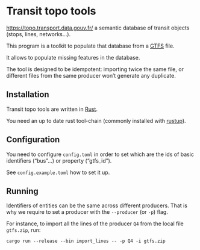 # Transit topo tools

https://topo.transport.data.gouv.fr/ a semantic database of transit objects (stops, lines, networks…).

This program is a toolkit to populate that database from a [GTFS](https://gtfs.org) file.

It allows to populate missing features in the database.

The tool is designed to be idempotent: importing twice the same file, or different files from the same producer won’t generate any duplicate.

## Installation

Transit topo tools are written in [Rust](https://www.rust-lang.org/).

You need an up to date rust tool-chain (commonly installed with [rustup](https://rustup.rs/)).

## Configuration

You need to configure `config.toml` in order to set which are the ids of basic identifiers (“bus”…) or property (“gtfs_id”).

See `config.example.toml` how to set it up.

## Running

Identifiers of entities can be the same across different producers. That is why we require to set a producer with the `--producer` (or `-p`) flag.

For instance, to import all the lines of the producer `Q4` from the local file `gtfs.zip`, run:

    cargo run --release --bin import_lines -- -p Q4 -i gtfs.zip
